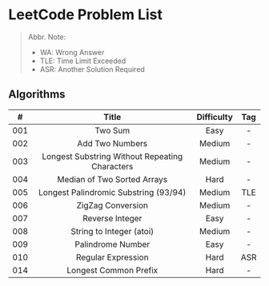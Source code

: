 # LeetCode Problem List
> Abbr. Note:
> * WA: Wrong Answer
> * TLE: Time Limit Exceeded
> * ASR: Another Solution Required
## Algorithms
| # | Title | Difficulty | Tag |
| :---: | :---: | :---: | :---: |
| 001 | Two Sum | Easy | - |
| 002 | Add Two Numbers | Medium | - |
| 003 | Longest Substring Without Repeating Characters | Medium | - |
| 004 | Median of Two Sorted Arrays | Hard | - |
| 005 | Longest Palindromic Substring (93/94) | Medium | TLE |
| 006 | ZigZag Conversion | Medium | - |
| 007 | Reverse Integer | Easy | - |
| 008 | String to Integer (atoi) | Medium | - |
| 009 | Palindrome Number | Easy | - |
| 010 | Regular Expression | Hard | ASR |
| 014 | Longest Common Prefix | Hard | - |